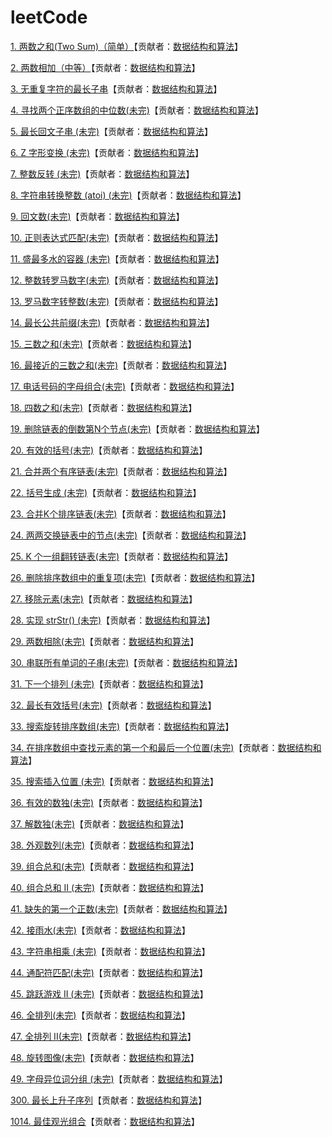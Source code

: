 # leetCode

[1. 两数之和(Two Sum)（简单）](<https://github.com/sdwwld/leetCode/blob/master/src/main/java/com/wld/java/leetcode/leetCode0001.md>)【贡献者：[数据结构和算法](https://leetcode-cn.com/u/sdwwld)】

[2. 两数相加（中等）](<https://github.com/sdwwld/leetCode/blob/master/src/main/java/com/wld/java/leetcode/leetCode0002.md>)【贡献者：[数据结构和算法](https://leetcode-cn.com/u/sdwwld)】

[3. 无重复字符的最长子串](<https://github.com/sdwwld/leetCode/blob/master/src/main/java/com/wld/java/leetcode/leetCode0003.md>)【贡献者：[数据结构和算法](https://leetcode-cn.com/u/sdwwld)】

[4. 寻找两个正序数组的中位数(未完)](<https://github.com/sdwwld/leetCode/blob/master/src/main/java/com/wld/java/leetcode/leetCode0004.md>)【贡献者：[数据结构和算法](https://leetcode-cn.com/u/sdwwld)】

[5. 最长回文子串  (未完)](<https://github.com/sdwwld/leetCode/blob/master/src/main/java/com/wld/java/leetcode/leetCode0005.md>)【贡献者：[数据结构和算法](https://leetcode-cn.com/u/sdwwld)】

[6. Z 字形变换  (未完)](<https://github.com/sdwwld/leetCode/blob/master/src/main/java/com/wld/java/leetcode/leetCode0006.md>)【贡献者：[数据结构和算法](https://leetcode-cn.com/u/sdwwld)】

[7. 整数反转 (未完)](<https://github.com/sdwwld/leetCode/blob/master/src/main/java/com/wld/java/leetcode/leetCode0007.md>)【贡献者：[数据结构和算法](https://leetcode-cn.com/u/sdwwld)】

[8. 字符串转换整数 (atoi)  (未完)](<https://github.com/sdwwld/leetCode/blob/master/src/main/java/com/wld/java/leetcode/leetCode0008.md>)【贡献者：[数据结构和算法](https://leetcode-cn.com/u/sdwwld)】

[9. 回文数(未完)](<https://github.com/sdwwld/leetCode/blob/master/src/main/java/com/wld/java/leetcode/leetCode0009.md>)【贡献者：[数据结构和算法](https://leetcode-cn.com/u/sdwwld)】

[10. 正则表达式匹配(未完)](<https://github.com/sdwwld/leetCode/blob/master/src/main/java/com/wld/java/leetcode/leetCode0010.md>)【贡献者：[数据结构和算法](https://leetcode-cn.com/u/sdwwld)】

[11. 盛最多水的容器 (未完)](<https://github.com/sdwwld/leetCode/blob/master/src/main/java/com/wld/java/leetcode/leetCode0011.md>)【贡献者：[数据结构和算法](https://leetcode-cn.com/u/sdwwld)】

[12. 整数转罗马数字(未完)](<https://github.com/sdwwld/leetCode/blob/master/src/main/java/com/wld/java/leetcode/leetCode0012.md>)【贡献者：[数据结构和算法](https://leetcode-cn.com/u/sdwwld)】

[13. 罗马数字转整数(未完)](<https://github.com/sdwwld/leetCode/blob/master/src/main/java/com/wld/java/leetcode/leetCode0013.md>)【贡献者：[数据结构和算法](https://leetcode-cn.com/u/sdwwld)】

[14. 最长公共前缀(未完)](<https://github.com/sdwwld/leetCode/blob/master/src/main/java/com/wld/java/leetcode/leetCode0014.md>)【贡献者：[数据结构和算法](https://leetcode-cn.com/u/sdwwld)】

[15. 三数之和(未完)](<https://github.com/sdwwld/leetCode/blob/master/src/main/java/com/wld/java/leetcode/leetCode0015.md>)【贡献者：[数据结构和算法](https://leetcode-cn.com/u/sdwwld)】

[16. 最接近的三数之和(未完)](<https://github.com/sdwwld/leetCode/blob/master/src/main/java/com/wld/java/leetcode/leetCode0016.md>)【贡献者：[数据结构和算法](https://leetcode-cn.com/u/sdwwld)】

[17. 电话号码的字母组合(未完)](<https://github.com/sdwwld/leetCode/blob/master/src/main/java/com/wld/java/leetcode/leetCode0017.md>)【贡献者：[数据结构和算法](https://leetcode-cn.com/u/sdwwld)】

[18. 四数之和(未完)](<https://github.com/sdwwld/leetCode/blob/master/src/main/java/com/wld/java/leetcode/leetCode0018.md>)【贡献者：[数据结构和算法](https://leetcode-cn.com/u/sdwwld)】

[19. 删除链表的倒数第N个节点(未完)](<https://github.com/sdwwld/leetCode/blob/master/src/main/java/com/wld/java/leetcode/leetCode0019.md>)【贡献者：[数据结构和算法](https://leetcode-cn.com/u/sdwwld)】

[20. 有效的括号(未完)](<https://github.com/sdwwld/leetCode/blob/master/src/main/java/com/wld/java/leetcode/leetCode0020.md>)【贡献者：[数据结构和算法](https://leetcode-cn.com/u/sdwwld)】

[21. 合并两个有序链表(未完)](<https://github.com/sdwwld/leetCode/blob/master/src/main/java/com/wld/java/leetcode/leetCode0021.md>)【贡献者：[数据结构和算法](https://leetcode-cn.com/u/sdwwld)】

[22. 括号生成 (未完)](<https://github.com/sdwwld/leetCode/blob/master/src/main/java/com/wld/java/leetcode/leetCode0022.md>)【贡献者：[数据结构和算法](https://leetcode-cn.com/u/sdwwld)】

[23. 合并K个排序链表(未完)](<https://github.com/sdwwld/leetCode/blob/master/src/main/java/com/wld/java/leetcode/leetCode0023.md>)【贡献者：[数据结构和算法](https://leetcode-cn.com/u/sdwwld)】

[24. 两两交换链表中的节点(未完)](<https://github.com/sdwwld/leetCode/blob/master/src/main/java/com/wld/java/leetcode/leetCode0024.md>)【贡献者：[数据结构和算法](https://leetcode-cn.com/u/sdwwld)】

[25. K 个一组翻转链表(未完)](<https://github.com/sdwwld/leetCode/blob/master/src/main/java/com/wld/java/leetcode/leetCode0025.md>)【贡献者：[数据结构和算法](https://leetcode-cn.com/u/sdwwld)】

[26. 删除排序数组中的重复项(未完)](<https://github.com/sdwwld/leetCode/blob/master/src/main/java/com/wld/java/leetcode/leetCode0026.md>)【贡献者：[数据结构和算法](https://leetcode-cn.com/u/sdwwld)】

[27. 移除元素(未完)](<https://github.com/sdwwld/leetCode/blob/master/src/main/java/com/wld/java/leetcode/leetCode0027.md>)【贡献者：[数据结构和算法](https://leetcode-cn.com/u/sdwwld)】

[28. 实现 strStr() (未完)](<https://github.com/sdwwld/leetCode/blob/master/src/main/java/com/wld/java/leetcode/leetCode0028.md>)【贡献者：[数据结构和算法](https://leetcode-cn.com/u/sdwwld)】

[29. 两数相除(未完)](<https://github.com/sdwwld/leetCode/blob/master/src/main/java/com/wld/java/leetcode/leetCode0029.md>)【贡献者：[数据结构和算法](https://leetcode-cn.com/u/sdwwld)】

[30. 串联所有单词的子串(未完)](<https://github.com/sdwwld/leetCode/blob/master/src/main/java/com/wld/java/leetcode/leetCode0030.md>)【贡献者：[数据结构和算法](https://leetcode-cn.com/u/sdwwld)】

[31. 下一个排列 (未完)](<https://github.com/sdwwld/leetCode/blob/master/src/main/java/com/wld/java/leetcode/leetCode0031.md>)【贡献者：[数据结构和算法](https://leetcode-cn.com/u/sdwwld)】

[32. 最长有效括号(未完)](<https://github.com/sdwwld/leetCode/blob/master/src/main/java/com/wld/java/leetcode/leetCode0032.md>)【贡献者：[数据结构和算法](https://leetcode-cn.com/u/sdwwld)】

[33. 搜索旋转排序数组(未完)](<https://github.com/sdwwld/leetCode/blob/master/src/main/java/com/wld/java/leetcode/leetCode0033.md>)【贡献者：[数据结构和算法](https://leetcode-cn.com/u/sdwwld)】

[34. 在排序数组中查找元素的第一个和最后一个位置(未完)](<https://github.com/sdwwld/leetCode/blob/master/src/main/java/com/wld/java/leetcode/leetCode0034.md>)【贡献者：[数据结构和算法](https://leetcode-cn.com/u/sdwwld)】

[35. 搜索插入位置 (未完)](<https://github.com/sdwwld/leetCode/blob/master/src/main/java/com/wld/java/leetcode/leetCode0035.md>)【贡献者：[数据结构和算法](https://leetcode-cn.com/u/sdwwld)】

[36. 有效的数独(未完)](<https://github.com/sdwwld/leetCode/blob/master/src/main/java/com/wld/java/leetcode/leetCode0036.md>)【贡献者：[数据结构和算法](https://leetcode-cn.com/u/sdwwld)】

[37. 解数独(未完)](<https://github.com/sdwwld/leetCode/blob/master/src/main/java/com/wld/java/leetcode/leetCode0037.md>)【贡献者：[数据结构和算法](https://leetcode-cn.com/u/sdwwld)】

[38. 外观数列(未完)](<https://github.com/sdwwld/leetCode/blob/master/src/main/java/com/wld/java/leetcode/leetCode0038.md>)【贡献者：[数据结构和算法](https://leetcode-cn.com/u/sdwwld)】

[39. 组合总和(未完)](<https://github.com/sdwwld/leetCode/blob/master/src/main/java/com/wld/java/leetcode/leetCode0039.md>)【贡献者：[数据结构和算法](https://leetcode-cn.com/u/sdwwld)】

[40. 组合总和 II (未完)](<https://github.com/sdwwld/leetCode/blob/master/src/main/java/com/wld/java/leetcode/leetCode0040.md>)【贡献者：[数据结构和算法](https://leetcode-cn.com/u/sdwwld)】

[41. 缺失的第一个正数(未完)](<https://github.com/sdwwld/leetCode/blob/master/src/main/java/com/wld/java/leetcode/leetCode0041.md>)【贡献者：[数据结构和算法](https://leetcode-cn.com/u/sdwwld)】

[42. 接雨水(未完)](<https://github.com/sdwwld/leetCode/blob/master/src/main/java/com/wld/java/leetcode/leetCode0042.md>)【贡献者：[数据结构和算法](https://leetcode-cn.com/u/sdwwld)】

[43. 字符串相乘 (未完)](<https://github.com/sdwwld/leetCode/blob/master/src/main/java/com/wld/java/leetcode/leetCode0043.md>)【贡献者：[数据结构和算法](https://leetcode-cn.com/u/sdwwld)】

[44. 通配符匹配(未完)](<https://github.com/sdwwld/leetCode/blob/master/src/main/java/com/wld/java/leetcode/leetCode0044.md>)【贡献者：[数据结构和算法](https://leetcode-cn.com/u/sdwwld)】

[45. 跳跃游戏 II (未完)](<https://github.com/sdwwld/leetCode/blob/master/src/main/java/com/wld/java/leetcode/leetCode0045.md>)【贡献者：[数据结构和算法](https://leetcode-cn.com/u/sdwwld)】

[46. 全排列(未完)](<https://github.com/sdwwld/leetCode/blob/master/src/main/java/com/wld/java/leetcode/leetCode0046.md>)【贡献者：[数据结构和算法](https://leetcode-cn.com/u/sdwwld)】

[47. 全排列 II(未完)](<https://github.com/sdwwld/leetCode/blob/master/src/main/java/com/wld/java/leetcode/leetCode0047.md>)【贡献者：[数据结构和算法](https://leetcode-cn.com/u/sdwwld)】

[48. 旋转图像(未完)](<https://github.com/sdwwld/leetCode/blob/master/src/main/java/com/wld/java/leetcode/leetCode0048.md>)【贡献者：[数据结构和算法](https://leetcode-cn.com/u/sdwwld)】

[49. 字母异位词分组  (未完)](<https://github.com/sdwwld/leetCode/blob/master/src/main/java/com/wld/java/leetcode/leetCode0049.md>)【贡献者：[数据结构和算法](https://leetcode-cn.com/u/sdwwld)】

[300. 最长上升子序列](https://github.com/sdwwld/leetCode/blob/master/src/main/java/com/wld/java/leetcode/leetCode0300.md)【贡献者：[数据结构和算法](https://leetcode-cn.com/u/sdwwld)】

[1014. 最佳观光组合](https://github.com/sdwwld/leetCode/blob/master/src/main/java/com/wld/java/leetcode/leetCode1014.md)【贡献者：[数据结构和算法](https://leetcode-cn.com/u/sdwwld)】

